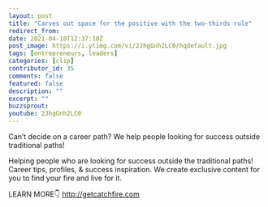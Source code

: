 ```yaml
---
layout: post
title: "Carves out space for the positive with the two-thirds rule"
redirect_from:
date: 2021-04-10T12:37:18Z
post_image: https://i.ytimg.com/vi/2JhgGnh2LC0/hqdefault.jpg
tags: [entrepreneurs, leaders]
categories: [clip]
contributor_id: 35
comments: false
featured: false
description: ""
excerpt: ""
buzzsprout: 
youtube: 2JhgGnh2LC0
---
```

Can’t decide on a career path? We help people looking for success outside traditional paths!

Helping people who are looking for success outside the traditional paths!
Career tips, profiles, & success inspiration.
We create exclusive content for you to find your fire and live for it.

LEARN MORE👇
http://getcatchfire.com